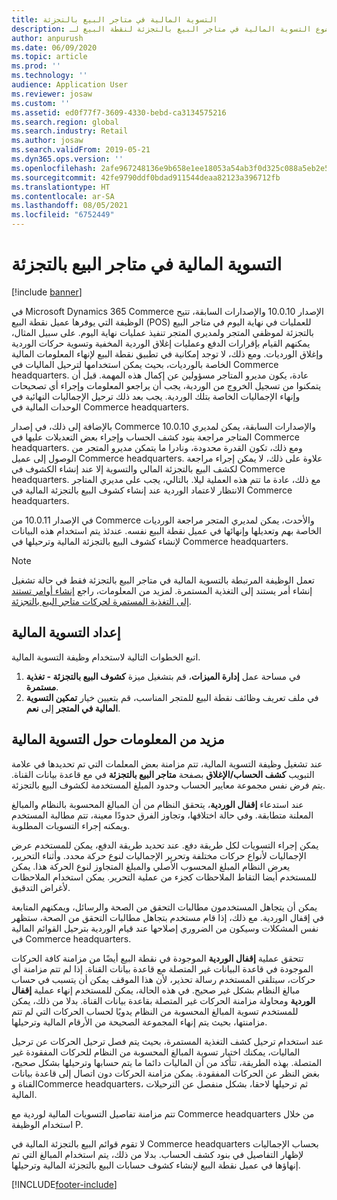 ```yaml
---
title: التسوية المالية في متاجر البيع بالتجزئة
description: يصف هذا الموضوع التسوية المالية في متاجر البيع بالتجزئة لنقطة البيع لـ Microsoft Dynamics 365 Commerce.
author: anpurush
ms.date: 06/09/2020
ms.topic: article
ms.prod: ''
ms.technology: ''
audience: Application User
ms.reviewer: josaw
ms.custom: ''
ms.assetid: ed0f77f7-3609-4330-bebd-ca3134575216
ms.search.region: global
ms.search.industry: Retail
ms.author: josaw
ms.search.validFrom: 2019-05-21
ms.dyn365.ops.version: ''
ms.openlocfilehash: 2afe967248136e9b658e1ee18053a54ab3f0d325c088a5eb2e522fac335c01f0
ms.sourcegitcommit: 42fe9790ddf0bdad911544deaa82123a396712fb
ms.translationtype: HT
ms.contentlocale: ar-SA
ms.lasthandoff: 08/05/2021
ms.locfileid: "6752449"
---
```

# <a name="financial-reconciliation-in-retail-stores"></a>التسوية المالية في متاجر البيع بالتجزئة

[!include [banner](includes/banner.md)]

في Microsoft Dynamics 365 Commerce الإصدار 10.0.10 والإصدارات السابقة، تتيح الوظيفة التي يوفرها عميل نقطة البيع (POS) للعمليات في نهاية اليوم في متاجر البيع بالتجزئة لموظفي المتجر ولمديري المتجر تنفيذ عمليات نهاية اليوم. على سبيل المثال، يمكنهم القيام بإقرارات الدفع وعمليات إغلاق الوردية المخفية وتسوية حركات الوردية وإغلاق الورديات. ومع ذلك، لا توجد إمكانية في تطبيق نقطة البيع لإنهاء المعلومات المالية الخاصة بالورديات، بحيث يمكن استخدامها لترحيل الماليات في Commerce headquarters. عادة، يكون مديرو المتاجر مسؤولين عن إكمال هذه المهمة. قبل أن يتمكنوا من تسجيل الخروج من الوردية، يجب أن يراجعو المعلومات وإجراء أي تصحيحات وإنهاء الإجماليات الخاصة بتلك الوردية. يجب بعد ذلك ترحيل الإجماليات النهائية في الوحدات المالية في Commerce headquarters.

بالإضافة إلى ذلك، في إصدار Commerce 10.0.10 والإصدارات السابقة، يمكن لمديري المتاجر مراجعة بنود كشف الحساب وإجراء بعض التعديلات عليها في Commerce headquarters. ومع ذلك، تكون القدرة محدودة، ونادرا ما يتمكن مديرو المتجر من الوصول إلى عميل Commerce headquarters. علاوة على ذلك، لا يمكن إجراء مراجعة لكشف البيع بالتجزئة المالي والتسوية إلا عند إنشاء الكشوف في Commerce headquarters. مع ذلك، عادة ما تتم هذه العملية ليلا. بالتالي، يجب على مديري المتاجر الانتظار لاعتماد الوردية عند إنشاء كشوف البيع بالتجزئة المالية في Commerce headquarters.

في الإصدار 10.0.11 من Commerce والأحدث، يمكن لمديري المتجر مراجعة الورديات الخاصة بهم وتعديلها وإنهائها في عميل نقطة البيع نفسه. عندئذ يتم استخدام هذه البيانات لإنشاء كشوف البيع بالتجزئة المالية وترحيلها في Commerce headquarters.

> [!NOTE]
> تعمل الوظيفة المرتبطة بالتسوية المالية في متاجر البيع بالتجزئة فقط في حالة تشغيل إنشاء أمر يستند إلى التغذية المستمرة‬. لمزيد من المعلومات، راجع [إنشاء أوامر تستند إلى التغذية المستمرة لحركات متاجر البيع بالتجزئة](trickle-feed.md).

## <a name="set-up-financial-reconciliation"></a>إعداد التسوية المالية

اتبع الخطوات التالية لاستخدام وظيفة التسوية المالية.

1. في مساحة عمل **إدارة الميزات**، قم بتشغيل ميزة **كشوف البيع بالتجزئة - تغذية مستمرة**.
1. في ملف تعريف وظائف نقطة البيع للمتجر المناسب، قم بتعيين خيار **تمكين التسوية المالية في المتجر** إلى **نعم**.

## <a name="more-information-about-financial-reconciliation"></a>مزيد من المعلومات حول التسوية المالية

عند تشغيل وظيفة التسوية المالية، تتم مزامنة بعض المعلمات التي تم تحديدها في علامة التبويب **كشف الحساب/الإغلاق** بصفحة **متاجر البيع بالتجزئة** في مع قاعدة بيانات القناة. يتم فرض نفس مجموعة معايير الحساب وحدود المبلغ المستخدمة لكشوف البيع بالتجزئة.

عند استدعاء **إقفال الوردية**، يتحقق النظام من أن المبالغ المحسوبة بالنظام والمبالغ المعلنة متطابقة. وفي حالة اختلافها، وتجاوز الفرق حدودًا معينة، تتم مطالبة المستخدم ويمكنه إجراء التسويات المطلوبة.

يمكن إجراء التسويات لكل طريقة دفع. عند تحديد طريقة الدفع، يمكن للمستخدم عرض الإجماليات لأنواع حركات مختلفة وتحرير الإجماليات لنوع حركة محدد. وأثناء التحرير، يعرض النظام المبلغ المحسوب الأصلي والمبلغ المتجاوز لنوع الحركة هذا. يمكن للمستخدم أيضا التقاط الملاحظات كجزء من عملية التحرير. يمكن استخدام الملاحظات لأغراض التدقيق.

يمكن أن يتجاهل المستخدمون مطالبات التحقق من الصحة والرسائل، ويمكنهم المتابعة في إقفال الوردية. مع ذلك، إذا قام مستخدم بتجاهل مطالبات التحقق من الصحة، ستظهر نفس المشكلات وسيكون من الضروري إصلاحها عند قيام الوردية بترحيل القوائم المالية في Commerce headquarters.

تتحقق عملية **إقفال الوردية** الموجودة في نقطة البيع أيضًا من مزامنة كافة الحركات الموجودة في قاعدة البيانات غير المتصلة مع قاعدة بيانات القناة. إذا لم تتم مزامنة أي حركات، سيتلقى المستخدم رسالة تحذير، لأن هذا الموقف يمكن أن يتسبب في حساب مبالغ النظام بشكل غير صحيح. في هذه الحالة، يمكن للمستخدم إنهاء عملية **إقفال الوردية** ومحاولة مزامنة الحركات غير المتصلة بقاعدة بيانات القناة. بدلا من ذلك، يمكن للمستخدم تسوية المبالغ المحسوبة من النظام يدويًا لحساب الحركات التي لم تتم مزامنتها، بحيث يتم إنهاء المجموعة الصحيحة من الأرقام المالية وترحيلها. 

عند استخدام ترحيل كشف التغذية المستمرة، بحيث يتم فصل ترحيل الحركات عن ترحيل الماليات، يمكنك اختيار تسوية المبالغ المحسوبة من النظام للحركات المفقودة غير المتصلة. بهذه الطريقة، تتأكد من أن الماليات دائما ما يتم حسابها وترحيلها بشكل صحيح، بغض النظر عن الحركات المفقودة. يمكن مزامنة الحركات دون اتصال إلى قاعدة بيانات القناة وCommerce headquarters، ثم ترحيلها لاحقا، بشكل منفصل عن الترحيلات المالية.

تتم مزامنة تفاصيل التسويات المالية لوردية مع Commerce headquarters من خلال استخدام الوظيفة P.

لا تقوم قوائم البيع بالتجزئة المالية في Commerce headquarters بحساب الإجماليات لإظهار التفاصيل في بنود كشف الحساب. بدلا من ذلك، يتم استخدام المبالغ التي تم إنهاؤها في عميل نقطة البيع لإنشاء كشوف حسابات البيع بالتجزئة المالية وترحيلها.


[!INCLUDE[footer-include](../includes/footer-banner.md)]